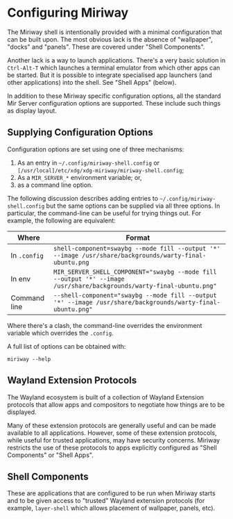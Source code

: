 # Configuring Miriway

The Miriway shell is intentionally provided with a minimal configuration
that can be built upon. The most obvious lack is the absence of "wallpaper",
"docks" and "panels". These are covered under "Shell Components".

Another lack is a way to launch applications. There's a very basic solution
in `Ctrl-Alt-T` which launches a terminal emulator from which other apps
can be started. But it is possible to integrate specialised app launchers
(and other applications) into the shell. See "Shell Apps" (below).

In addition to these Miriway specific configuration options, all the standard
Mir Server configuration options are supported. These include such things as
display layout.

## Supplying Configuration Options

Configuration options are set using one of three mechanisms:

1. As an entry in `~/.config/miriway-shell.config` or `[/usr/local]/etc/xdg/xdg-miriway/miriway-shell.config`;
2. As a `MIR_SERVER_*` environment variable; or,
3. as a command line option.

The following discussion describes adding entries to `~/.config/miriway-shell.config`
but the same options can be supplied via all three options. In particular, 
the command-line can be useful for trying things out. For example, the following
are equivalent:

Where|Format
--|--
In `.config`| `shell-component=swaybg --mode fill --output '*' --image /usr/share/backgrounds/warty-final-ubuntu.png`
In env| `MIR_SERVER_SHELL_COMPONENT="swaybg --mode fill --output '*' --image /usr/share/backgrounds/warty-final-ubuntu.png"`
Command line| `--shell-component="swaybg --mode fill --output '*' --image /usr/share/backgrounds/warty-final-ubuntu.png"`

Where there's a clash, the command-line overrides the environment variable which overrides the `.config`.

A full list of options can be obtained with:
```plain
miriway --help
```

## Wayland Extension Protocols

The Wayland ecosystem is built of a collection of Wayland Extension protocols
that allow apps and compositors to negotiate how things are to be displayed.

Many of these extension protocols are generally useful and can be made available
to all applications. However, some of these extension protocols, while useful
for trusted applications, may have security concerns. Miriway restricts the use
of these protocols to apps explicitly configured as "Shell Components" or 
"Shell Apps".

## Shell Components

These are applications that are configured to be run when Miriway starts and
to be given access to "trusted" Wayland extension protocols (for example,
`layer-shell` which allows placement of wallpaper, panels, etc).

